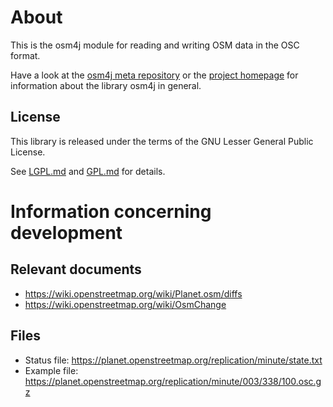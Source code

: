 # About

This is the osm4j module for reading and writing OSM data in the OSC format.

Have a look at the [osm4j meta repository](https://github.com/topobyte/osm4j) or
the [project homepage](http://www.jaryard.com/projects/osm4j/index.html) for
information about the library osm4j in general.

## License

This library is released under the terms of the GNU Lesser General Public
License.

See [LGPL.md](LGPL.md) and [GPL.md](GPL.md) for details.

# Information concerning development

## Relevant documents

* https://wiki.openstreetmap.org/wiki/Planet.osm/diffs
* https://wiki.openstreetmap.org/wiki/OsmChange

## Files

* Status file: https://planet.openstreetmap.org/replication/minute/state.txt
* Example file: https://planet.openstreetmap.org/replication/minute/003/338/100.osc.gz
